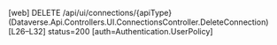 [web] DELETE /api/ui/connections/{apiType}  (Dataverse.Api.Controllers.UI.ConnectionsController.DeleteConnection)  [L26–L32] status=200 [auth=Authentication.UserPolicy]

